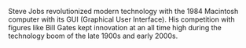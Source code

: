 Steve Jobs revolutionized modern technology with the 1984 Macintosh computer with its GUI (Graphical User Interface). His competition with figures like Bill Gates kept innovation at an all time high during the technology boom of the late 1900s and early 2000s.
